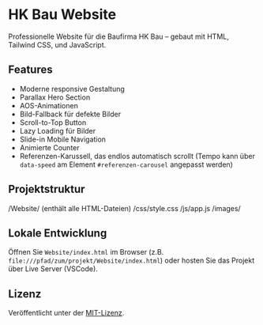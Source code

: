 # HK Bau Website

Professionelle Website für die Baufirma HK Bau – gebaut mit HTML, Tailwind CSS, und JavaScript.

## Features
- Moderne responsive Gestaltung
- Parallax Hero Section
- AOS-Animationen
- Bild-Fallback für defekte Bilder
- Scroll-to-Top Button
- Lazy Loading für Bilder
- Slide-in Mobile Navigation
- Animierte Counter
- Referenzen-Karussell, das endlos automatisch scrollt
  (Tempo kann über `data-speed` am Element `#referenzen-carousel` angepasst werden)

## Projektstruktur
/Website/ (enthält alle HTML-Dateien)
/css/style.css
/js/app.js
/images/

## Lokale Entwicklung
Öffnen Sie `Website/index.html` im Browser (z.B. `file:///pfad/zum/projekt/Website/index.html`) oder hosten Sie das Projekt über Live Server (VSCode).

## Lizenz
Veröffentlicht unter der [MIT-Lizenz](LICENSE).
